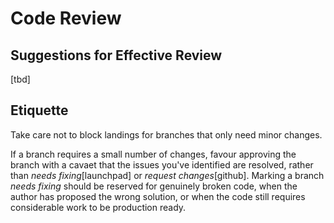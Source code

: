 # Code Review

## Suggestions for Effective Review

[tbd]

## Etiquette
Take care not to block landings for branches that only need minor changes.

If a branch requires a small number of changes, favour approving the branch with a cavaet that the issues you've identified are resolved, rather than *needs fixing*[launchpad] or *request changes*[github]. Marking a branch *needs fixing* should be reserved for genuinely broken code, when the author has proposed the wrong solution, or when the code still requires considerable work to be production ready.
